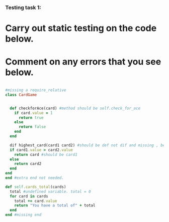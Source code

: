 ### Testing task 1:

# Carry out static testing on the code below.
# Comment on any errors that you see below.
```ruby

#missing a require_relative
class CardGame


  def checkforAce(card) #method should be self.check_for_ace
    if card.value = 1
      return true
    else
      return false
    end
  end

  dif highest_card(card1 card2) #should be def not dif and missing , between card1 and card2.  Indentation is wrong as well and method should be self.highest_card
  if card1.value > card2.value
    return card #should be card1
  else
    return card2
  end
end
end #extra end not needed.

def self.cards_total(cards)
  total #undefined variable. total = 0
  for card in cards
    total += card.value
    return "You have a total of" + total
  end
end #missing end
```

